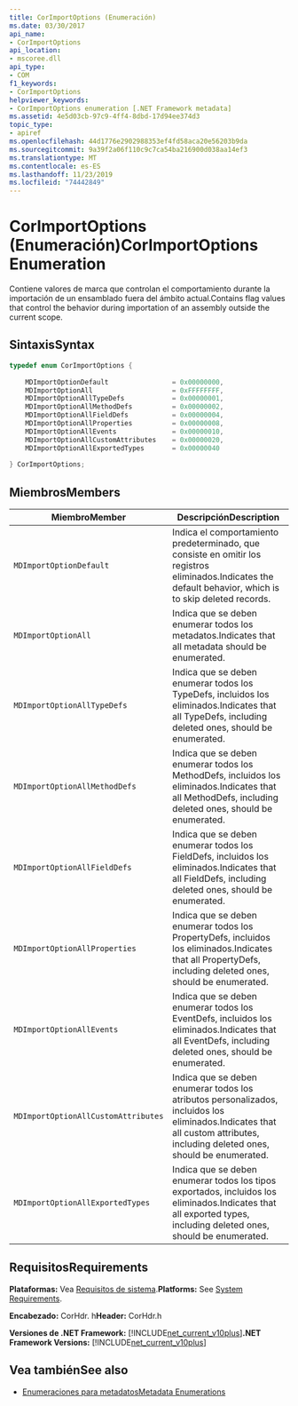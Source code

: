 ```yaml
---
title: CorImportOptions (Enumeración)
ms.date: 03/30/2017
api_name:
- CorImportOptions
api_location:
- mscoree.dll
api_type:
- COM
f1_keywords:
- CorImportOptions
helpviewer_keywords:
- CorImportOptions enumeration [.NET Framework metadata]
ms.assetid: 4e5d03cb-97c9-4ff4-8dbd-17d94ee374d3
topic_type:
- apiref
ms.openlocfilehash: 44d1776e2902988353ef4fd58aca20e56203b9da
ms.sourcegitcommit: 9a39f2a06f110c9c7ca54ba216900d038aa14ef3
ms.translationtype: MT
ms.contentlocale: es-ES
ms.lasthandoff: 11/23/2019
ms.locfileid: "74442849"
---
```

# <a name="corimportoptions-enumeration"></a><span data-ttu-id="cc1e4-102">CorImportOptions (Enumeración)</span><span class="sxs-lookup"><span data-stu-id="cc1e4-102">CorImportOptions Enumeration</span></span>
<span data-ttu-id="cc1e4-103">Contiene valores de marca que controlan el comportamiento durante la importación de un ensamblado fuera del ámbito actual.</span><span class="sxs-lookup"><span data-stu-id="cc1e4-103">Contains flag values that control the behavior during importation of an assembly outside the current scope.</span></span>  
  
## <a name="syntax"></a><span data-ttu-id="cc1e4-104">Sintaxis</span><span class="sxs-lookup"><span data-stu-id="cc1e4-104">Syntax</span></span>  
  
```cpp  
typedef enum CorImportOptions {  
  
    MDImportOptionDefault                = 0x00000000,  
    MDImportOptionAll                    = 0xFFFFFFFF,  
    MDImportOptionAllTypeDefs            = 0x00000001,  
    MDImportOptionAllMethodDefs          = 0x00000002,  
    MDImportOptionAllFieldDefs           = 0x00000004,  
    MDImportOptionAllProperties          = 0x00000008,  
    MDImportOptionAllEvents              = 0x00000010,  
    MDImportOptionAllCustomAttributes    = 0x00000020,  
    MDImportOptionAllExportedTypes       = 0x00000040  
  
} CorImportOptions;  
```  
  
## <a name="members"></a><span data-ttu-id="cc1e4-105">Miembros</span><span class="sxs-lookup"><span data-stu-id="cc1e4-105">Members</span></span>  
  
|<span data-ttu-id="cc1e4-106">Miembro</span><span class="sxs-lookup"><span data-stu-id="cc1e4-106">Member</span></span>|<span data-ttu-id="cc1e4-107">Descripción</span><span class="sxs-lookup"><span data-stu-id="cc1e4-107">Description</span></span>|  
|------------|-----------------|  
|`MDImportOptionDefault`|<span data-ttu-id="cc1e4-108">Indica el comportamiento predeterminado, que consiste en omitir los registros eliminados.</span><span class="sxs-lookup"><span data-stu-id="cc1e4-108">Indicates the default behavior, which is to skip deleted records.</span></span>|  
|`MDImportOptionAll`|<span data-ttu-id="cc1e4-109">Indica que se deben enumerar todos los metadatos.</span><span class="sxs-lookup"><span data-stu-id="cc1e4-109">Indicates that all metadata should be enumerated.</span></span>|  
|`MDImportOptionAllTypeDefs`|<span data-ttu-id="cc1e4-110">Indica que se deben enumerar todos los TypeDefs, incluidos los eliminados.</span><span class="sxs-lookup"><span data-stu-id="cc1e4-110">Indicates that all TypeDefs, including deleted ones, should be enumerated.</span></span>|  
|`MDImportOptionAllMethodDefs`|<span data-ttu-id="cc1e4-111">Indica que se deben enumerar todos los MethodDefs, incluidos los eliminados.</span><span class="sxs-lookup"><span data-stu-id="cc1e4-111">Indicates that all MethodDefs, including deleted ones, should be enumerated.</span></span>|  
|`MDImportOptionAllFieldDefs`|<span data-ttu-id="cc1e4-112">Indica que se deben enumerar todos los FieldDefs, incluidos los eliminados.</span><span class="sxs-lookup"><span data-stu-id="cc1e4-112">Indicates that all FieldDefs, including deleted ones, should be enumerated.</span></span>|  
|`MDImportOptionAllProperties`|<span data-ttu-id="cc1e4-113">Indica que se deben enumerar todos los PropertyDefs, incluidos los eliminados.</span><span class="sxs-lookup"><span data-stu-id="cc1e4-113">Indicates that all PropertyDefs, including deleted ones, should be enumerated.</span></span>|  
|`MDImportOptionAllEvents`|<span data-ttu-id="cc1e4-114">Indica que se deben enumerar todos los EventDefs, incluidos los eliminados.</span><span class="sxs-lookup"><span data-stu-id="cc1e4-114">Indicates that all EventDefs, including deleted ones, should be enumerated.</span></span>|  
|`MDImportOptionAllCustomAttributes`|<span data-ttu-id="cc1e4-115">Indica que se deben enumerar todos los atributos personalizados, incluidos los eliminados.</span><span class="sxs-lookup"><span data-stu-id="cc1e4-115">Indicates that all custom attributes, including deleted ones, should be enumerated.</span></span>|  
|`MDImportOptionAllExportedTypes`|<span data-ttu-id="cc1e4-116">Indica que se deben enumerar todos los tipos exportados, incluidos los eliminados.</span><span class="sxs-lookup"><span data-stu-id="cc1e4-116">Indicates that all exported types, including deleted ones, should be enumerated.</span></span>|  
  
## <a name="requirements"></a><span data-ttu-id="cc1e4-117">Requisitos</span><span class="sxs-lookup"><span data-stu-id="cc1e4-117">Requirements</span></span>  
 <span data-ttu-id="cc1e4-118">**Plataformas:** Vea [Requisitos de sistema](../../../../docs/framework/get-started/system-requirements.md).</span><span class="sxs-lookup"><span data-stu-id="cc1e4-118">**Platforms:** See [System Requirements](../../../../docs/framework/get-started/system-requirements.md).</span></span>  
  
 <span data-ttu-id="cc1e4-119">**Encabezado:** CorHdr. h</span><span class="sxs-lookup"><span data-stu-id="cc1e4-119">**Header:** CorHdr.h</span></span>  
  
 <span data-ttu-id="cc1e4-120">**Versiones de .NET Framework:** [!INCLUDE[net_current_v10plus](../../../../includes/net-current-v10plus-md.md)]</span><span class="sxs-lookup"><span data-stu-id="cc1e4-120">**.NET Framework Versions:** [!INCLUDE[net_current_v10plus](../../../../includes/net-current-v10plus-md.md)]</span></span>  
  
## <a name="see-also"></a><span data-ttu-id="cc1e4-121">Vea también</span><span class="sxs-lookup"><span data-stu-id="cc1e4-121">See also</span></span>

- [<span data-ttu-id="cc1e4-122">Enumeraciones para metadatos</span><span class="sxs-lookup"><span data-stu-id="cc1e4-122">Metadata Enumerations</span></span>](../../../../docs/framework/unmanaged-api/metadata/metadata-enumerations.md)
